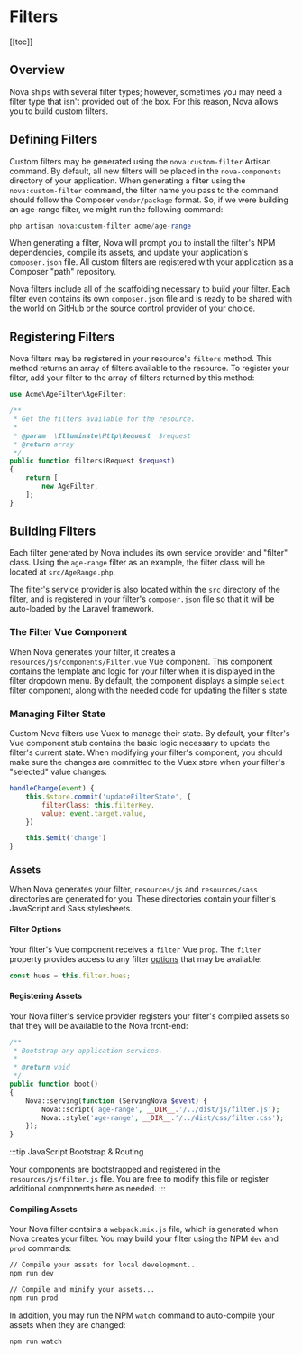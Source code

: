 # Filters

[[toc]]

## Overview

Nova ships with several filter types; however, sometimes you may need a filter type that isn't provided out of the box. For this reason, Nova allows you to build custom filters.

## Defining Filters

Custom filters may be generated using the `nova:custom-filter` Artisan command. By default, all new filters will be placed in the `nova-components` directory of your application. When generating a filter using the `nova:custom-filter` command, the filter name you pass to the command should follow the Composer `vendor/package` format. So, if we were building an age-range filter, we might run the following command:

```php
php artisan nova:custom-filter acme/age-range
```

When generating a filter, Nova will prompt you to install the filter's NPM dependencies, compile its assets, and update your application's `composer.json` file. All custom filters are registered with your application as a Composer "path" repository.

Nova filters include all of the scaffolding necessary to build your filter. Each filter even contains its own `composer.json` file and is ready to be shared with the world on GitHub or the source control provider of your choice.

## Registering Filters

Nova filters may be registered in your resource's `filters` method. This method returns an array of filters available to the resource. To register your filter, add your filter to the array of filters returned by this method:

```php
use Acme\AgeFilter\AgeFilter;

/**
 * Get the filters available for the resource.
 *
 * @param  \Illuminate\Http\Request  $request
 * @return array
 */
public function filters(Request $request)
{
    return [
        new AgeFilter,
    ];
}
```

## Building Filters

Each filter generated by Nova includes its own service provider and "filter" class. Using the `age-range` filter as an example, the filter class will be located at `src/AgeRange.php`.

The filter's service provider is also located within the `src` directory of the filter, and is registered in your filter's `composer.json` file so that it will be auto-loaded by the Laravel framework.

### The Filter Vue Component

When Nova generates your filter, it creates a `resources/js/components/Filter.vue` Vue component. This component contains the template and logic for your filter when it is displayed in the filter dropdown menu. By default, the component displays a simple `select` filter component, along with the needed code for updating the filter's state.

### Managing Filter State

Custom Nova filters use Vuex to manage their state. By default, your filter's Vue component stub contains the basic logic necessary to update the filter's current state. When modifying your filter's component, you should make sure the changes are committed to the Vuex store when your filter's "selected" value changes:

```js
handleChange(event) {
    this.$store.commit('updateFilterState', {
        filterClass: this.filterKey,
        value: event.target.value,
    })

    this.$emit('change')
}
```

### Assets

When Nova generates your filter, `resources/js` and `resources/sass` directories are generated for you. These directories contain your filter's JavaScript and Sass stylesheets.

#### Filter Options

Your filter's Vue component receives a `filter` Vue `prop`. The `filter` property provides access to any filter [options](#filter-options) that may be available:

```js
const hues = this.filter.hues;
```

#### Registering Assets

Your Nova filter's service provider registers your filter's compiled assets so that they will be available to the Nova front-end:

```php
/**
 * Bootstrap any application services.
 *
 * @return void
 */
public function boot()
{
    Nova::serving(function (ServingNova $event) {
        Nova::script('age-range', __DIR__.'/../dist/js/filter.js');
        Nova::style('age-range', __DIR__.'/../dist/css/filter.css');
    });
}
```

:::tip JavaScript Bootstrap & Routing

Your components are bootstrapped and registered in the `resources/js/filter.js` file. You are free to modify this file or register additional components here as needed.
:::

#### Compiling Assets

Your Nova filter contains a `webpack.mix.js` file, which is generated when Nova creates your filter. You may build your filter using the NPM `dev` and `prod` commands:

```bash
// Compile your assets for local development...
npm run dev

// Compile and minify your assets...
npm run prod
```

In addition, you may run the NPM `watch` command to auto-compile your assets when they are changed:

```bash
npm run watch
```
